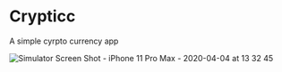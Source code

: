 # Crypticc
A simple cyrpto currency app





![Simulator Screen Shot - iPhone 11 Pro Max - 2020-04-04 at 13 32 45](https://user-images.githubusercontent.com/33404285/78424949-a59ef580-7679-11ea-8fb6-dca0352234c6.png)
